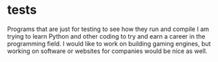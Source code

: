 # tests
Programs that are just for testing to see how they run and compile
I am trying to learn Python and other coding to try and earn a career in the programming field.
I would like to work on building gaming engines, but working on software or websites for companies would be nice as well.
